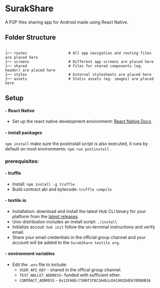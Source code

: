 # SurakShare

A P2P files sharing app for Android made using React Native.

## Folder Structure

    .
    ├── routes                   # All app navigation and routing files are placed here
    ├── screens                  # Different app screens are placed here
    ├── shared                   # Files for shared components (eg. header) are placed here
    ├── styles                   # External stylesheets are placed here
    ├── assets                   # Static assets (eg. images) are placed here

## Setup

#### - React Native

- Set up the react native development environment: [React Native Docs](https://reactnative.dev/docs/environment-setup).

#### - install packages

`npm install` make sure the postinstall script is also executed, it runs by default on most environments: `npm run postinstall` .

### prerequisites:

#### - truffle

- Install: `npm install -g truffle`
- Build contract abi and bytecode: `truffle compile`

#### - textile&#46;io

- Installation: download and install the latest Hub CLI binary for your platform from the [latest releases](https://github.com/textileio/textile/releases/latest).
- Unix distribution includes an install script: `./install`
- Initialize accout: `hub init` follow the on-terminal instructions and verify email.
- Share your email credentials in the official group channel and your account will be added to the `SurakShare textile org`.

#### - environment variables

- Edit the `.env` file to include:
  - `USER_API_KEY` - shared in the offical group channel.
  - `TEST_WALLET_ADDRESS`- funded with sufficient ether.
  - `CONTRACT_ADDRESS` - `0x12FA8Ec7300f3f8C2A4b1cD41901DdEA70D80B16`
